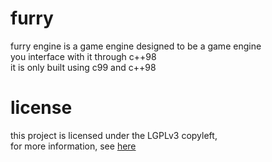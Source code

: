 # furry
furry engine is a game engine designed to be a game engine  
you interface with it through c++98  
it is only built using c99 and c++98  

# license
this project is licensed under the LGPLv3 copyleft,  
for more information, see [here](LICENSE.LGPL)
